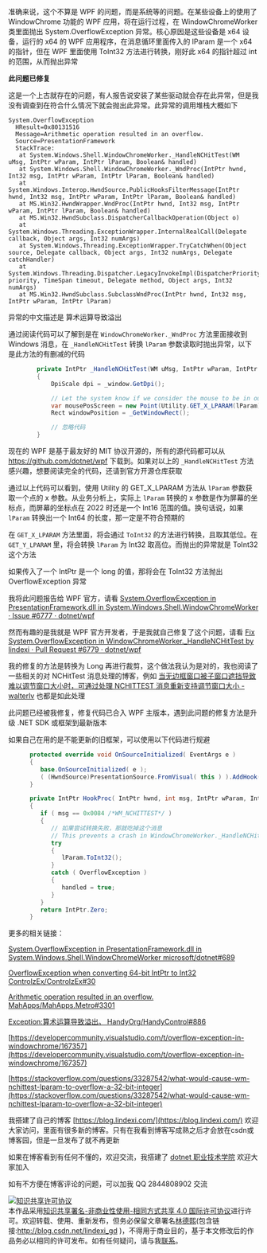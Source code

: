 
准确来说，这个不算是 WPF 的问题，而是系统等的问题。在某些设备上的使用了 WindowChrome 功能的 WPF 应用，将在运行过程，在 WindowChromeWorker 类里面抛出 System.OverflowException 异常。核心原因是这些设备是 x64 设备，运行的 x64 的 WPF 应用程序，在消息循环里面传入的 lParam 是一个 x64 的指针，但在 WPF 里面使用 ToInt32 方法进行转换，刚好此 x64 的指针超过 int 的范围，从而抛出异常

<!--more-->


<!-- CreateTime:2022/7/15 19:16:49 -->


<!-- 发布 -->

**此问题已修复**

这是一个上古就存在的问题，有人报告说安装了某些驱动就会存在此异常，但是我没有调查到在符合什么情况下就会抛出此异常。此异常的调用堆栈大概如下

```
System.OverflowException
  HResult=0x80131516
  Message=Arithmetic operation resulted in an overflow.
  Source=PresentationFramework
  StackTrace:
   at System.Windows.Shell.WindowChromeWorker._HandleNCHitTest(WM uMsg, IntPtr wParam, IntPtr lParam, Boolean& handled)
   at System.Windows.Shell.WindowChromeWorker._WndProc(IntPtr hwnd, Int32 msg, IntPtr wParam, IntPtr lParam, Boolean& handled)
   at System.Windows.Interop.HwndSource.PublicHooksFilterMessage(IntPtr hwnd, Int32 msg, IntPtr wParam, IntPtr lParam, Boolean& handled)
   at MS.Win32.HwndWrapper.WndProc(IntPtr hwnd, Int32 msg, IntPtr wParam, IntPtr lParam, Boolean& handled)
   at MS.Win32.HwndSubclass.DispatcherCallbackOperation(Object o)
   at System.Windows.Threading.ExceptionWrapper.InternalRealCall(Delegate callback, Object args, Int32 numArgs)
   at System.Windows.Threading.ExceptionWrapper.TryCatchWhen(Object source, Delegate callback, Object args, Int32 numArgs, Delegate catchHandler)
   at System.Windows.Threading.Dispatcher.LegacyInvokeImpl(DispatcherPriority priority, TimeSpan timeout, Delegate method, Object args, Int32 numArgs)
   at MS.Win32.HwndSubclass.SubclassWndProc(IntPtr hwnd, Int32 msg, IntPtr wParam, IntPtr lParam)
```

异常的中文描述是 算术运算导致溢出

通过阅读代码可以了解到是在 `WindowChromeWorker._WndProc` 方法里面接收到 Windows 消息，在 `_HandleNCHitTest` 转换 `lParam` 参数读取时抛出异常，以下是此方法的有删减的代码

```csharp
        private IntPtr _HandleNCHitTest(WM uMsg, IntPtr wParam, IntPtr lParam, out bool handled)
        {
            DpiScale dpi = _window.GetDpi();

            // Let the system know if we consider the mouse to be in our effective non-client area.
            var mousePosScreen = new Point(Utility.GET_X_LPARAM(lParam), Utility.GET_Y_LPARAM(lParam));
            Rect windowPosition = _GetWindowRect();

            // 忽略代码
        }
```

现在的 WPF 是基于最友好的 MIT 协议开源的，所有的源代码都可以从 https://github.com/dotnet/wpf 下载到。如果对以上的 `_HandleNCHitTest` 方法感兴趣，想要阅读完全的代码，还请到官方开源仓库获取

通过以上代码可以看到，使用 Utility 的 GET_X_LPARAM 方法从 `lParam` 参数获取一个点的 x 参数。从业务分析上，实际上 `lParam` 转换的 x 参数是作为屏幕的坐标点，而屏幕的坐标点在 2022 时还是一个 Int16 范围的值。换句话说，如果 `lParam` 转换出一个 Int64 的长度，那一定是不符合预期的

在 `GET_X_LPARAM` 方法里面，将会通过 `ToInt32` 的方法进行转换，且取其低位。在 `GET_Y_LPARAM` 里，将会转换 `lParam` 为 Int32 取高位。而抛出的异常就是 ToInt32 这个方法

如果传入了一个 IntPtr 是一个 long 的值，那将会在 ToInt32 方法抛出 OverflowException 异常

我将此问题报告给 WPF 官方，请看 [System.OverflowException in PresentationFramework.dll in System.Windows.Shell.WindowChromeWorker · Issue #6777 · dotnet/wpf](https://github.com/dotnet/wpf/issues/6777 )

然而有趣的是我就是 WPF 官方开发者，于是我就自己修复了这个问题，请看 [Fix System.OverflowException in WindowChromeWorker._HandleNCHitTest by lindexi · Pull Request #6779 · dotnet/wpf](https://github.com/dotnet/wpf/pull/6779 )

我的修复的方法是转换为 Long 再进行裁剪，这个做法我认为是对的，我也阅读了一些相关的对 NCHitTest 消息处理的博客，例如 [当无边框窗口被子窗口遮挡导致难以调节窗口大小时，可通过处理 NCHITTEST 消息重新支持调节窗口大小 - walterlv](https://blog.walterlv.com/post/handle-nchittest-message-to-support-resize-even-if-window-is-covered-with-child-windows.html ) 也都是如此处理

此问题已经被我修复，修复代码已合入 WPF 主版本，遇到此问题的修复方法是升级 .NET SDK 或框架到最新版本

如果自己在用的是不能更新的旧框架，可以使用以下代码进行规避

```csharp
      protected override void OnSourceInitialized( EventArgs e )
      {
         base.OnSourceInitialized( e );
         ( (HwndSource)PresentationSource.FromVisual( this ) ).AddHook( HookProc );
      }

      private IntPtr HookProc( IntPtr hwnd, int msg, IntPtr wParam, IntPtr lParam, ref bool handled )
      {
         if ( msg == 0x0084 /*WM_NCHITTEST*/ )
         {
         	// 如果尝试转换失败，那就吃掉这个消息
            // This prevents a crash in WindowChromeWorker._HandleNCHitTest
            try
            {
               lParam.ToInt32();
            }
            catch ( OverflowException )
            {
               handled = true;
            }
         }
         return IntPtr.Zero;
      }
```

更多的相关链接：

[System.OverflowException in PresentationFramework.dll in System.Windows.Shell.WindowChromeWorker microsoft/dotnet#689](https://github.com/microsoft/dotnet/issues/689)

[OverflowException when converting 64-bit IntPtr to Int32 ControlzEx/ControlzEx#30](https://github.com/ControlzEx/ControlzEx/issues/30)

[Arithmetic operation resulted in an overflow. MahApps/MahApps.Metro#3301](https://github.com/MahApps/MahApps.Metro/issues/3301)

[Exception:算术运算导致溢出。 HandyOrg/HandyControl#886](https://github.com/HandyOrg/HandyControl/issues/886)

[https://developercommunity.visualstudio.com/t/overflow-exception-in-windowchrome/167357](https://developercommunity.visualstudio.com/t/overflow-exception-in-windowchrome/167357)

[https://stackoverflow.com/questions/33287542/what-would-cause-wm-nchittest-lparam-to-overflow-a-32-bit-integer](https://stackoverflow.com/questions/33287542/what-would-cause-wm-nchittest-lparam-to-overflow-a-32-bit-integer)


我搭建了自己的博客 [https://blog.lindexi.com/](https://blog.lindexi.com/) 欢迎大家访问，里面有很多新的博客。只有在我看到博客写成熟之后才会放在csdn或博客园，但是一旦发布了就不再更新

如果在博客看到有任何不懂的，欢迎交流，我搭建了 [dotnet 职业技术学院](https://t.me/dotnet_campus) 欢迎大家加入

如有不方便在博客评论的问题，可以加我 QQ 2844808902 交流

<a rel="license" href="http://creativecommons.org/licenses/by-nc-sa/4.0/"><img alt="知识共享许可协议" style="border-width:0" src="https://licensebuttons.net/l/by-nc-sa/4.0/88x31.png" /></a><br />本作品采用<a rel="license" href="http://creativecommons.org/licenses/by-nc-sa/4.0/">知识共享署名-非商业性使用-相同方式共享 4.0 国际许可协议</a>进行许可。欢迎转载、使用、重新发布，但务必保留文章署名[林德熙](http://blog.csdn.net/lindexi_gd)(包含链接:http://blog.csdn.net/lindexi_gd )，不得用于商业目的，基于本文修改后的作品务必以相同的许可发布。如有任何疑问，请与我[联系](mailto:lindexi_gd@163.com)。